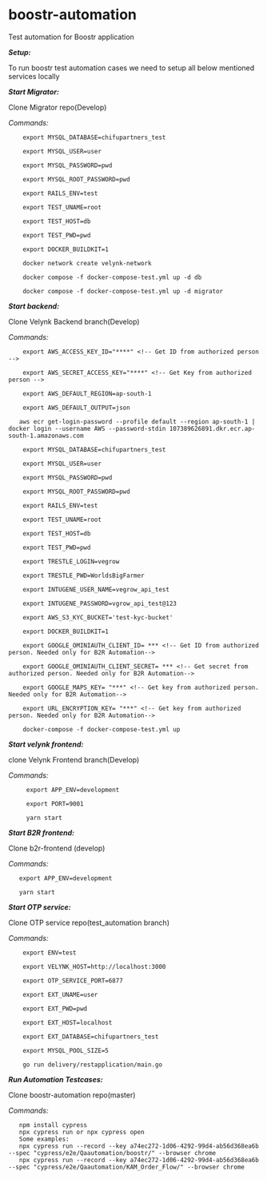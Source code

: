 # boostr-automation
Test automation for Boostr application

_**Setup:**_

To run boostr test automation cases we need to setup all below mentioned services locally

_**Start Migrator:**_

Clone Migrator repo(Develop)

_Commands:_

        export MYSQL_DATABASE=chifupartners_test
        
        export MYSQL_USER=user
        
        export MYSQL_PASSWORD=pwd
        
        export MYSQL_ROOT_PASSWORD=pwd
        
        export RAILS_ENV=test
        
        export TEST_UNAME=root
        
        export TEST_HOST=db
        
        export TEST_PWD=pwd
        
        export DOCKER_BUILDKIT=1
        
        docker network create velynk-network
        
        docker compose -f docker-compose-test.yml up -d db
        
        docker compose -f docker-compose-test.yml up -d migrator

_**Start backend:**_

Clone Velynk Backend branch(Develop)

_Commands:_
        
        export AWS_ACCESS_KEY_ID="****" <!-- Get ID from authorized person -->
        
        export AWS_SECRET_ACCESS_KEY="****" <!-- Get Key from authorized person -->
        
        export AWS_DEFAULT_REGION=ap-south-1
        
        export AWS_DEFAULT_OUTPUT=json
        
       aws ecr get-login-password --profile default --region ap-south-1 | docker login --username AWS --password-stdin 107389626891.dkr.ecr.ap-south-1.amazonaws.com
        
        export MYSQL_DATABASE=chifupartners_test
        
        export MYSQL_USER=user
        
        export MYSQL_PASSWORD=pwd
        
        export MYSQL_ROOT_PASSWORD=pwd
        
        export RAILS_ENV=test
        
        export TEST_UNAME=root
        
        export TEST_HOST=db  
        
        export TEST_PWD=pwd
        
        export TRESTLE_LOGIN=vegrow
        
        export TRESTLE_PWD=WorldsBigFarmer
        
        export INTUGENE_USER_NAME=vegrow_api_test
        
        export INTUGENE_PASSWORD=vgrow_api_test@123

        export AWS_S3_KYC_BUCKET='test-kyc-bucket'
        
        export DOCKER_BUILDKIT=1

        export GOOGLE_OMINIAUTH_CLIENT_ID= *** <!-- Get ID from authorized person. Needed only for B2R Automation-->
        
        export GOOGLE_OMINIAUTH_CLIENT_SECRET= *** <!-- Get secret from authorized person. Needed only for B2R Automation-->
        
        export GOOGLE_MAPS_KEY= "***" <!-- Get key from authorized person. Needed only for B2R Automation-->
        
        export URL_ENCRYPTION_KEY= "***" <!-- Get key from authorized person. Needed only for B2R Automation-->
        
        docker-compose -f docker-compose-test.yml up

_**Start velynk frontend:**_

clone Velynk Frontend branch(Develop)

_Commands:_

         export APP_ENV=development
         
         export PORT=9001
         
         yarn start

_**Start B2R frontend:**_

Clone b2r-frontend (develop)

_Commands:_

       export APP_ENV=development
       
       yarn start

_**Start OTP service:**_

Clone OTP service repo(test_automation branch)

_Commands:_

        export ENV=test
        
        export VELYNK_HOST=http://localhost:3000
        
        export OTP_SERVICE_PORT=6877
        
        export EXT_UNAME=user
        
        export EXT_PWD=pwd
        
        export EXT_HOST=localhost
        
        export EXT_DATABASE=chifupartners_test
        
        export MYSQL_POOL_SIZE=5
        
        go run delivery/restapplication/main.go

_**Run Automation Testcases:**_

Clone boostr-automation repo(master)

_Commands:_

       npm install cypress
       npx cypress run or npx cypress open
       Some examples:
       npx cypress run --record --key a74ec272-1d06-4292-99d4-ab56d368ea6b --spec "cypress/e2e/Qaautomation/boostr/" --browser chrome
       npx cypress run --record --key a74ec272-1d06-4292-99d4-ab56d368ea6b --spec "cypress/e2e/Qaautomation/KAM_Order_Flow/" --browser chrome

